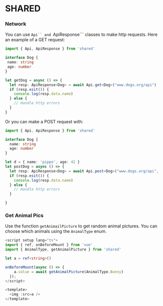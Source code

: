 # SHARED 

### Network

You can use ```Api`` and ```ApiResponse``` classes to make http requests.
Here an example of a GET request:

```ts
import { Api, ApiResponse } from 'shared'

interface Dog {
 name: string
 age: number
}

let getDog = async () => {
  let resp: ApiResponse<Dog> = await Api.get<Dog>("www.dogs.org/api")
  if (resp.esit()) {
    console.log(resp.data.name)
  } else {
    // Handle http errors
  }
} 
```

Or you can make a POST request with:

```ts
import { Api, ApiResponse } from 'shared'

interface Dog {
  name: string
  age: number
}

let d = { name: 'pippo', age: 42 }
let postDog = async () => {
  let resp: ApiResponse<Dog> = await Api.post<Dog>("www.dogs.org/api", d)
  if (resp.esit()) {
    console.log(resp.data.name)
  } else {
    // Handle http errors
  }

}

```
### Get Animal Pics
Use the function ```getAnimailPicture``` to get random animal pictures. You can 
choose which animals using the ```AnimalType``` enum.

```ts
<script setup lang="ts">
import { ref, onBeforeMount } from 'vue'
import { AnimalType, getAnimalPicture } from 'shared'

let a = ref<string>()

onBeforeMount(async () => {
    a.value = await getAnimalPicture(AnimalType.Bunny)
  });
</script>

<template>
  <img :src=a />
</template>

```

